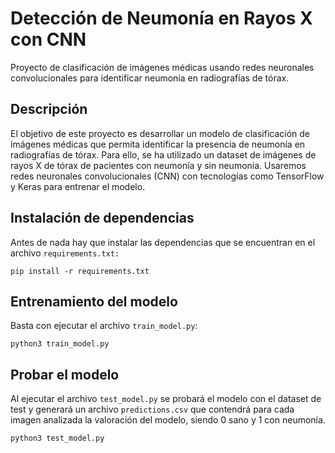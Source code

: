 # Detección de Neumonía en Rayos X con CNN

Proyecto de clasificación de imágenes médicas usando redes neuronales convolucionales para identificar neumonía en radiografías de tórax.

## Descripción

El objetivo de este proyecto es desarrollar un modelo de clasificación de imágenes médicas que permita identificar la presencia de neumonía en radiografías de tórax. Para ello, se ha utilizado un dataset de imágenes de rayos X de tórax de pacientes con neumonía y sin neumonía. Usaremos redes neuronales convolucionales (CNN) con tecnologías como TensorFlow y Keras para entrenar el modelo.

## Instalación de dependencias

Antes de nada hay que instalar las dependencias que se encuentran en el archivo `requirements.txt:`

```
pip install -r requirements.txt
```

## Entrenamiento del modelo

Basta con ejecutar el archivo `train_model.py`:

```
python3 train_model.py
```

## Probar el modelo

Al ejecutar el archivo `test_model.py` se probará el modelo con el dataset de test y generará un archivo `predictions.csv` que contendrá para cada imagen analizada la valoración del modelo, siendo 0 sano y 1 con neumonía.

```
python3 test_model.py
```

